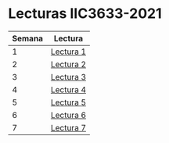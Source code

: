 # Lecturas IIC3633-2021

| Semana | Lectura |
| ------------- | ------------- |
| 1 | [Lectura 1](https://github.com/maguzman5/lecturasIIC3633-2021/blob/main/Semana1/lectura1.MD)  |
| 2 | [Lectura 2](https://github.com/maguzman5/lecturasIIC3633-2021/blob/main/Semana2/lectura2.MD)  |
| 3 | [Lectura 3](#)  |
| 4 | [Lectura 4](#)  |
| 5 | [Lectura 5](#)  |
| 6 | [Lectura 6](#)  |
| 7 | [Lectura 7](#)  |